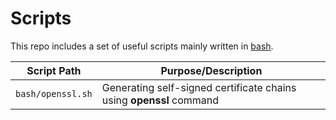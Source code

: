 # Scripts
This repo includes a set of useful scripts mainly written in [bash](https://www.gnu.org/software/bash).

| Script Path       | Purpose/Description                                                 |
|-------------------| ------------------------------------------------------------------- |
| `bash/openssl.sh` | Generating self-signed certificate chains using **openssl** command |
